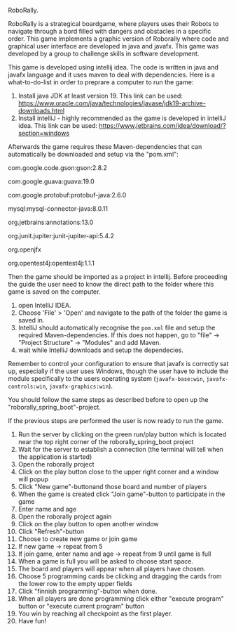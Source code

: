 RoboRally.

RoboRally is a strategical boardgame, where players uses their Robots to navigate through a bord filled with dangers and obstacles in a specific order. This game implements a graphic version of Roborally where code and graphical user interface are developed in java and javafx. This game was developed by a group to challenge skills in software development.

This game is developed using intellij idea. 
The code is written in java and javafx language and it uses maven to deal with dependencies.
Here is a what-to-do-list in order to preprare a computer to run the game:

1. Install java JDK at least version 19. This link can be used: https://www.oracle.com/java/technologies/javase/jdk19-archive-downloads.html
2. Install intelliJ - highly recommended as the game is developed in intelliJ idea. This link can be used: https://www.jetbrains.com/idea/download/?section=windows

Afterwards the game requires these Maven-dependencies that can automatically be downloaded and setup via the "pom.xml":

com.google.code.gson:gson:2.8.2

com.google.guava:guava:19.0

com.google.protobuf:protobuf-java:2.6.0

mysql:mysql-connector-java:8.0.11

org.jetbrains:annotations:13.0

org.junit.jupiter:junit-jupiter-api:5.4.2

org.openjfx 

org.opentest4j:opentest4j:1.1.1

Then the game should be imported as a project in intellij. Before proceeding the guide the user need to know the direct path to the folder where this game is saved on the computer.
1. open IntelliJ IDEA.
2. Choose 'File' > 'Open' and navigate to the path of the folder the game is saved in.
3. IntelliJ should automatically recognise the `pom.xml` file and setup the required Maven-dependencies. If this does not happen, go to "file" -> "Project Structure" -> "Modules" and add Maven.
4. wait while IntelliJ downloads and setup the dependecies.

Remember to control your configuration to ensure that javafx is correctly sat up, especially if the user uses Windows, though the user have to include the module specifically to the users operating system (`javafx-base:win`, `javafx-controls:win`, `javafx-graphics:win`).

You should follow the same steps as described before to open up the "roborally_spring_boot"-project.

If the previous steps are performed the user is now ready to run the game.

1. Run the server by clicking on the green run/play button which is located near the top right corner of the roborally_spring_boot project
2. Wait for the server to establish a connection (the terminal will tell when the application is started)
3. Open the roborally project
4. Click on the play button close to the upper right corner and a window will popup
5. Click "New game"-buttonand those board and number of players
6. When the game is created click "Join game"-button to participate in the game
7. Enter name and age
8. Open the roborally project again
9. Click on the play button to open another window
10. Click "Refresh"-button
11. Choose to create new game or join game
12. If new game -> repeat from 5
13. If join game, enter name and age -> repeat from 9 until game is full
14. When a game is full you will be asked to choose start space.
15. The board and players will appear when all players have chosen.
16. Choose 5 programming cards be clicking and dragging the cards from the lower row to the empty upper fields
17. Click "finnish programming"-button when done.
18. When all players are done programming click either "execute program" button or "execute current program" button
19. You win by reaching all checkpoint as the first player.
20. Have fun!
